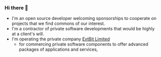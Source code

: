 ### Hi there 👋

- I'm an open source developer welcoming sponsorships to cooperate on projects that we find commons of our interest.
- I'm a contractor of private software developments that would be highly at a client's will.
- I'm operating the private company [ExtBit Limited](http://extbit.limited)
  - for commercing private software components to offer advanced packages of applications and services,

<!--
**duzy/duzy** is a ✨ _special_ ✨ repository because its `README.md` (this file) appears on your GitHub profile.

Here are some ideas to get you started:

- 🔭 I’m currently working on ...
- 🌱 I’m currently learning ...
- 👯 I’m looking to collaborate on ...
- 🤔 I’m looking for help with ...
- 💬 Ask me about ...
- 📫 How to reach me: ...
- 😄 Pronouns: ...
- ⚡ Fun fact: ...
-->
